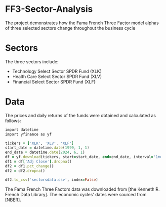 # FF3-Sector-Analysis
The project demonstrates how the Fama French Three Factor model alphas of three selected sectors change throughout the business cycle

# Sectors #

The three sectors include:
* Technology Select Sector SPDR Fund (XLK)
* Health Care Select Sector SPDR Fund (XLV)
* Financial Select Sector SPDR Fund (XLF)

# Data #
The prices and daily returns of the funds were obtained and calculated as follows:
```ruby
import datetime
import yfinance as yf

tickers = ['XLK', 'XLV', 'XLF']
start_date = datetime.date(1999, 1, 1)
end_date = datetime.date(2024, 6, 1)
df = yf.download(tickers, start=start_date, end=end_date, interval='1mo')
df1 = df['Adj Close'].dropna()
df2 = df1.pct_change()
df2 = df2.dropna()

df2.to_csv('sectorsdata.csv', index=False)
```

The Fama French Three Factors data was downloaded from [the Kenneth R. French Data Library].
The economic cycles' dates were sourced from [NBER].

[1]: https://mba.tuck.dartmouth.edu/pages/faculty/ken.french/data_library.html            "the Kenneth R. French Data Library"
[2]: https://www.nber.org/research/data/us-business-cycle-expansions-and-contractions            "NBER"

